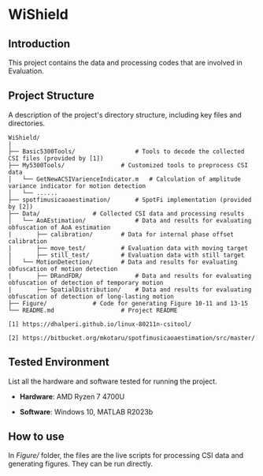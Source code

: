 # WiShield

## Introduction
This project contains the data and processing codes that are involved in Evaluation.

## Project Structure
A description of the project's directory structure, including key files and directories.

```plaintext
WiShield/
│
├── Basic5300Tools/         		# Tools to decode the collected CSI files (provided by [1])
├── My5300Tools/     			# Customized tools to preprocess CSI data
│   └── GetNewACSIVarienceIndicator.m	# Calculation of amplitude variance indicator for motion detection
│   └── ......
├── spotfimusicaoaestimation/   	# SpotFi implementation (provided by [2])
├── Data/				# Collected CSI data and processing results
│   └── AoAEstimation/		        # Data and results for evaluating obfuscation of AoA estimation
|       ├── calibration/		# Data for internal phase offset calibration
|       ├── move_test/			# Evaluation data with moving target
|       ├── still_test/			# Evaluation data with still target
│   └── MotionDetection/		# Data and results for evaluating obfuscation of motion detection
|       ├── DRandFDR/		        # Data and results for evaluating obfuscation of detection of temporary motion
|       ├── SpatialDistribution/	# Data and results for evaluating obfuscation of detection of long-lasting motion
├── Figure/				# Code for generating Figure 10-11 and 13-15
└── README.md           		# Project README

[1] https://dhalperi.github.io/linux-80211n-csitool/

[2] https://bitbucket.org/mkotaru/spotfimusicaoaestimation/src/master/

```

## Tested Environment
List all the hardware and software tested for running the project.

+ **Hardware**: AMD Ryzen 7 4700U

+ **Software**: Windows 10, MATLAB R2023b

## How to use
In _Figure/_ folder, the files are the live scripts for processing CSI data and generating figures. They can be run directly.
